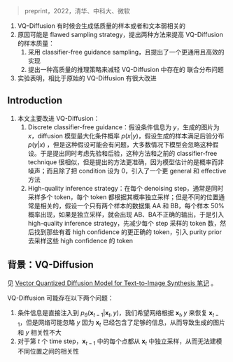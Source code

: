 > preprint，2022，清华、中科大、微软

1. VQ-Diffusion 有时候会生成低质量的样本或者和文本弱相关的
2. 原因可能是  flawed sampling strategy，提出两种方法来提高 VQ-Diffusion 的样本质量：
	1. 采用 classifier-free guidance sampling，且提出了一个更通用且高效的实现
	2. 提出一种高质量的推理策略来减轻 VQ-Diffusion 中存在的 联合分布问题
3. 实验表明，相比于原始的 VQ-Diffusion 有很大改进

## Introduction

1. 本文主要改进 VQ-Diffusion：
	1. Discrete classifier-free guidance：假设条件信息为 $y$，生成的图片为 $x$，diffusion 模型最大化条件概率 $p(x|y)$，假设生成的样本满足后验分布  $p(y|x)$ ，但是这种假设可能会有问题，大多数情况下模型会忽略这种假设。于是提出同时考虑先验和后验，这种方法和之前的 classifier-free technique 很相似，但是提出的方法更准确，因为模型估计的是概率而非噪声；而且除了把 condition 设为 0，引入了一个更 general 和 effective 方法
	2. High-quality inference strategy：在每个 denoising step，通常是同时采样多个 token，每个 token 都根据其概率独立采样；但是不同的位置通常是相关的，假设一个只有两个样本的数据集 AA 和 BB，每个样本 50% 概率出现，如果是独立采样，就会出现 AB、BA不正确的输出，于是引入 high-quality inference strategy，先减少每个 step 采样的 token 数，然后找到那些有着 high confidence 的更正确的 token，引入 purity prior 去采样这些 high confidence 的 token


## 背景：VQ-Diffusion

见 [Vector Quantized Diffusion Model for Text-to-Image Synthesis 笔记](Vector%20Quantized%20Diffusion%20Model%20for%20Text-to-Image%20Synthesis%20笔记.md) 。

 VQ-Diffusion 可能存在以下两个问题：
 1. 条件信息是直接注入到 $p_\theta(\boldsymbol{x}_{t-1}|\boldsymbol{x}_t,y)$，我们希望网络根据 $\boldsymbol{x}_t,y$ 来恢复 $\boldsymbol{x}_{t-1}$，但是网络可能忽略 $y$ 因为 $\boldsymbol{x}_t$ 已经包含了足够的信息，从而导致生成的图片和 $y$ 相关性不大
 2. 对于第 $t$ 个 time step，$\boldsymbol{x}_{t-1}$ 中的每个点都从 $\boldsymbol{x}_{t}$ 中独立采样，从而无法建模不同位置之间的相关性